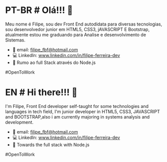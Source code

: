 # PT-BR # Olá!!! 👋

Meu nome é Filipe, sou dev Front End autodidata para diversas tecnologias, sou desenvolvedor junior em HTML5, CSS3, jAVASCRIPT E Bootstrap, atualmente estou me graduando para Analise e desenvolvimento de Sistemas.

- 📧 email: filipe_fbf@hotmail.com
- 💻 LinkedIn: www.linkedin.com/in/filipe-ferreira-dev
- 🌱 Rumo ao full Stack através do Node.js

#OpenToWork

# EN # Hi there!!! 👋

I'm Filipe, Front End developer self-taught for some technologies and languages in tech field, I'm junior developer in HTML5, CSS3, JAVASCRIPT and BOOTSTRAP,also i am currently majoring in systems analysis and development.

- 📧 email: filipe_fbf@hotmail.com
- 💻 LinkedIn: www.linkedin.com/in/filipe-ferreira-dev
- 🌱 Towards the full stack with Node.js

#OpenToWork

<!--
**filipefbf/filipefbf** is a ✨ _special_ ✨ repository because its `README.md` (this file) appears on your GitHub profile.

Here are some ideas to get you started:

- 🔭 I’m currently working on ...
- 🌱 I’m currently learning ...
- 👯 I’m looking to collaborate on ...
- 🤔 I’m looking for help with ...
- 💬 Ask me about ...
- 📫 How to reach me: ...
- 😄 Pronouns: ...
- ⚡ Fun fact: ...
-->
